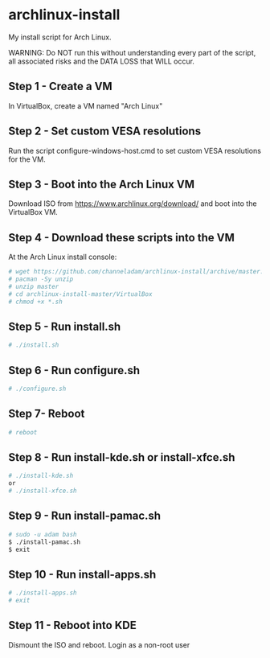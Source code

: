 # archlinux-install
My install script for Arch Linux.

WARNING: Do NOT run this without understanding every part of the script, all associated risks and the DATA LOSS that WILL occur.

## Step 1 - Create a VM
In VirtualBox, create a VM named "Arch Linux"

## Step 2 - Set custom VESA resolutions
Run the script configure-windows-host.cmd to set custom VESA resolutions for the VM.

## Step 3 - Boot into the Arch Linux VM
Download ISO from https://www.archlinux.org/download/ and boot into the  VirtualBox VM.

## Step 4 - Download these scripts into the VM
At the Arch Linux install console:
``` bash
# wget https://github.com/channeladam/archlinux-install/archive/master.zip
# pacman -Sy unzip
# unzip master
# cd archlinux-install-master/VirtualBox
# chmod +x *.sh
```

## Step 5 - Run install.sh
``` bash
# ./install.sh
```

## Step 6 - Run configure.sh
``` bash
# ./configure.sh
```

## Step 7- Reboot
```bash
# reboot
```

## Step 8 - Run install-kde.sh or install-xfce.sh
``` bash
# ./install-kde.sh
or
# ./install-xfce.sh
```

## Step 9 - Run install-pamac.sh
``` bash
# sudo -u adam bash
$ ./install-pamac.sh
$ exit
```

## Step 10 - Run install-apps.sh
``` bash
# ./install-apps.sh
# exit
```

## Step 11 - Reboot into KDE
Dismount the ISO and reboot.
Login as a non-root user
